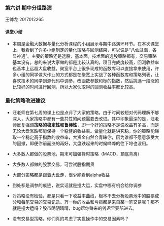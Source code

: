 ### 第六讲 期中分组路演

王帅龙 2017012265

#### 课堂小结

- 本周是金融大数据与量化分析课程的小组展示与期中路演环环节。在本次课堂上，我看到了许多小组制定的量化策略与回测结果，可以说是“八仙过海，各显神通”。主要的策略还是选股，基本面，技术面的选股策略都有，交易策略基本没有。总的来说大家做的都是比较认真的，项目完成度较高，回测收益率也基本上远超大盘收益。聚宽平台上很多现成的函数库可以直接拿来使用，许多小组的同学做大作业的方式都是在聚宽上实战了各种函数库和策略列表，让喜欢技术的同学到源代码中调参，改函数参数和标的指数，然后挑选一段涨的比较好的时间进行回测，所以大家伙取得的回测收益率都比较高。

### 量化策略改进建议

- 汪老师在第七周的课上也是点评了大家的策略，由于时间较短对代码理解不够深入，大家策略中都有一些共性的问题需要去改进。其中印象最深的是，汪老师反复强调**策略的稳定性和鲁棒性**，即一个好的策略不是说收益有多高，而是无论大盘涨跌都能保持一个稳健的收益率。做量化就是讲究稳，你的策略能赚取一个稳定高于指数的收益率，大资金自然会青睐你，因为谁都不愿意承受大的回撤，即便你前面涨的再好，大盘跌起来的时候哗哗的往下垮也没用。

- 大多数人都做的股票池，期末可加强择时策略（MACD，顶底背离）
- 大多数人都做的股票交易，可尝试股指期货
- 大部分策略都是跟着大盘走，很少能看到alpha收益
- 到处都是调参的痕迹，说实话就是撞大运，实盘中哪有机会给你调参
- 对策略没有检验，都是只看一下收益率曲线，根本不去分析股票池中的股票成分和每笔交易的交易记录。万一你的收益和亏损都是来自某一笔交易呢？那不就是撞大运吗？股市阴阴晴晴，bug帮你赚来的钱迟早要陪进去。
- 没有交易型策略，你们真的考虑了实盘操作中的交易因素吗？
